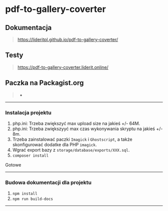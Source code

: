 # pdf-to-gallery-coverter

## Dokumentacja
> https://lideritpl.github.io/pdf-to-gallery-coverter/

## Testy
> https://pdf-to-gallery-coverter.liderit.online/

## Paczka na Packagist.org
> -

---

### Instalacja projektu
1. php.ini: Trzeba zwiększyć max upload size na jakieś +/- 64M.
2. php.ini: Trzeba zwiększyyć max czas wykonywania skryptu na jakieś +/- 8m.
3. Trzeba zainstalować paczki `Imagick` i `Ghostscript`, a także skonfigurować dodatke dla PHP `imagick`.
4. Wgrać export bazy z `storage/database/exports/XXX.sql`. 
5. `composer install`

Gotowe

---

### Budowa dokumentacji dla projektu

1. `npm install`
2. `npm run build-docs`

---
